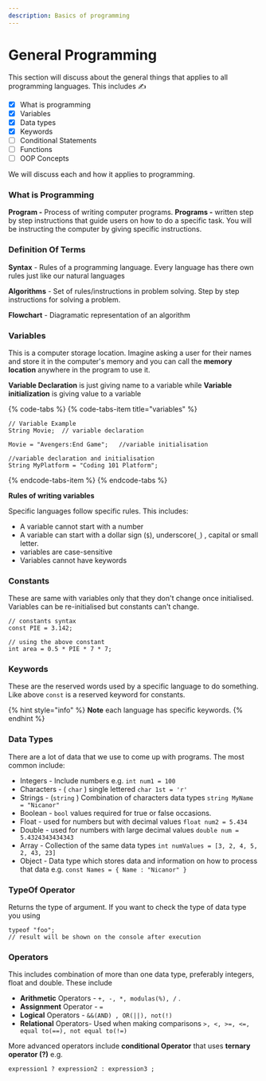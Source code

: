 ```yaml
---
description: Basics of programming
---
```


# General Programming

This section will discuss about the general things that applies to all programming languages. This includes ✍ 

* [x] What is programming
* [x] Variables
* [x] Data types
* [x] Keywords
* [ ] Conditional Statements
* [ ] Functions
* [ ] OOP Concepts

We will discuss each and how it applies to programming.

### What is Programming

**Program -** Process of writing computer programs. **Programs -** written step by step instructions that guide users on how to do a specific task. You will be instructing the computer by giving specific instructions.

### Definition Of Terms

**Syntax** - Rules of a programming language. Every language has there own rules just like our natural languages

**Algorithms** - Set of rules/instructions in problem solving. Step by step instructions for solving a problem.

**Flowchart** - Diagramatic representation of an algorithm

### Variables

This is a computer storage location. Imagine asking a user for their names and store it in the computer's memory and you can call the **memory location**  anywhere in the program to use it.

**Variable Declaration** is just giving name to a variable while **Variable initialization** is giving value to a variable

{% code-tabs %}
{% code-tabs-item title="variables" %}
```text
// Variable Example
String Movie;  // variable declaration

Movie = "Avengers:End Game";   //variable initialisation

//variable declaration and initialisation
String MyPlatform = "Coding 101 Platform";
```
{% endcode-tabs-item %}
{% endcode-tabs %}

**Rules of writing variables**

Specific languages follow specific rules. This includes:

* A variable cannot start with a number
* A variable can start with a dollar sign \(`$`\), underscore\(`_`\) , capital or small letter.
* variables are case-sensitive
* Variables cannot have keywords

### Constants

These are same with variables only that they don't change once initialised.  Variables can be re-initialised but constants can't change.

```text
// constants syntax
const PIE = 3.142;

// using the above constant
int area = 0.5 * PIE * 7 * 7;
```

### Keywords

These are the reserved words used by a specific language to do something. Like above `const` is a reserved keyword for constants.

{% hint style="info" %}
 **Note** each language has specific keywords.
{% endhint %}

### Data Types

There are a lot of data that we use to come up with programs. The most common include:

* Integers - Include numbers e.g. `int num1 = 100` 
* Characters - \( `char` \) single lettered  `char 1st = 'r'`  
* Strings - \(`string` \) Combination of characters data types `string MyName = "Nicanor"` 
* Boolean - `bool` values required for true or false occasions.
* Float - used for numbers but with decimal values `float num2 = 5.434` 
* Double - used for numbers with large decimal values `double num = 5.4324343434343` 
* Array - Collection of the same data types `int numValues = [3, 2, 4, 5, 2, 43, 23]` 
* Object - Data type which stores data and information on how to process that data e.g. `const Names = { Name : "Nicanor" }`   

### TypeOf Operator

Returns the type of argument. If you want to check the type of data type you using 

```text
typeof "foo";
// result will be shown on the console after execution
```

### Operators

This includes combination of more than one data type, preferably integers, float and double. These include 

* **Arithmetic** Operators - `+, -, *, modulas(%), /` . 
* **Assignment** Operator - `=` 
* **Logical** Operators - `&&(AND) , OR(||), not(!)` 
* **Relational** Operators- Used when making comparisons `>, <, >=, <=, equal to(==), not equal to(!=)` 

More advanced operators include **conditional Operator** that uses **ternary operator \(?\)** e.g.

```text
expression1 ? expression2 : expression3 ;
```

